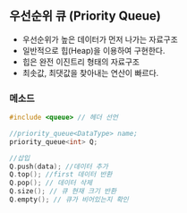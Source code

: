 ## 우선순위 큐 (Priority Queue)
- 우선순위가 높은 데이터가 먼저 나가는 자료구조
- 일반적으로 힙(Heap)을 이용하여 구현한다.
- 힙은 완전 이진트리 형태의 자료구조
- 최솟값, 최댓값을 찾아내는 연산이 빠르다.


### 메소드
```c++
#include <queue> // 헤더 선언

//priority_queue<DataType> name;
priority_queue<int> Q;

//삽입
Q.push(data); //데이터 추가
Q.top(); //first 데이터 반환
Q.pop(); // 데이터 삭제
Q.size(); // 큐 현재 크기 반환
Q.empty(); // 큐가 비어있는지 확인
```
